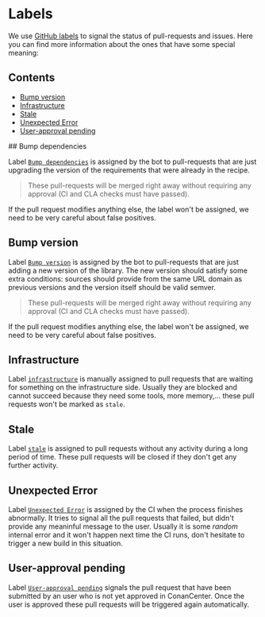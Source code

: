 # Labels

We use [GitHub labels](https://github.com/conan-io/conan-center-index/labels) to signal the status
of pull-requests and issues. Here you can find more information about the ones that have some
special meaning:

<!-- toc -->
## Contents

  * [Bump version](#bump-version)
  * [Infrastructure](#infrastructure)
  * [Stale](#stale)
  * [Unexpected Error](#unexpected-error)
  * [User-approval pending](#user-approval-pending)<!-- endToc -->


## Bump dependencies

Label [`Bump dependencies`](https://github.com/conan-io/conan-center-index/pulls?q=is%3Aopen+is%3Apr+label%3A%22Bump+dependencies%22+)
is assigned by the bot to pull-requests that are just upgrading the version of the requirements that were already in the
recipe. 

> These pull-requests will be merged right away without requiring any approval (CI and CLA checks must have passed).

If the pull request modifies anything else, the label won't be assigned, we need to be very careful about false positives.

## Bump version

Label [`Bump version`](https://github.com/conan-io/conan-center-index/pulls?q=is%3Aopen+is%3Apr+label%3A%22Bump+version%22)
is assigned by the bot to pull-requests that are just adding a new version of the library. The new version should satisfy
some extra conditions: sources should provide from the same URL domain as previous versions and the version itself should
be valid semver.

> These pull-requests will be merged right away without requiring any approval (CI and CLA checks must have passed).

If the pull request modifies anything else, the label won't be assigned, we need to be very careful about false positives.

## Infrastructure

Label [`infrastructure`](https://github.com/conan-io/conan-center-index/pulls?q=is%3Aopen+is%3Apr+label%3Ainfrastructure) is
manually assigned to pull requests that are waiting for something on the infrastructure side. Usually they are blocked and
cannot succeed because they need some tools, more memory,... these pull requests won't be marked as `stale`.

## Stale

Label [`stale`](https://github.com/conan-io/conan-center-index/pulls?q=is%3Aopen+is%3Apr+label%3Astale) is assigned to
pull requests without any activity during a long period of time. These pull requests will be closed if they don't get
any further activity.

## Unexpected Error

Label [`Unexpected Error`](https://github.com/conan-io/conan-center-index/pulls?q=is%3Aopen+is%3Apr+label%3A%22Unexpected+Error%22)
is assigned by the CI when the process finishes abnormally. It tries to signal all the pull requests that failed, but
didn't provide any meaninful message to the user. Usually it is some _random_ internal error and it won't happen next
time the CI runs, don't hesitate to trigger a new build in this situation.

## User-approval pending

Label [`User-approval pending`](https://github.com/conan-io/conan-center-index/pulls?q=is%3Aopen+is%3Apr+label%3A%22User-approval+pending%22)
signals the pull request that have been submitted by an user who is not yet approved in ConanCenter. Once the user is
approved these pull requests will be triggered again automatically.


